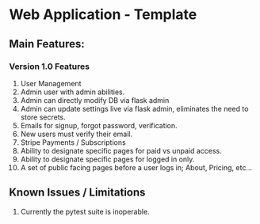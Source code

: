 # Web Application - Template

## Main Features:

### Version 1.0 Features

1. User Management
2. Admin user with admin abilities.
3. Admin can directly modify DB via flask admin
4. Admin can update settings live via flask admin, eliminates the need to store secrets.
5. Emails for signup, forgot password, verification.
6. New users must verify their email.
7. Stripe Payments / Subscriptions
8. Ability to designate specific pages for paid vs unpaid access.
9. Ability to designate specific pages for logged in only.
10. A set of public facing pages before a user logs in; About, Pricing, etc...

## Known Issues / Limitations

1. Currently the pytest suite is inoperable. 